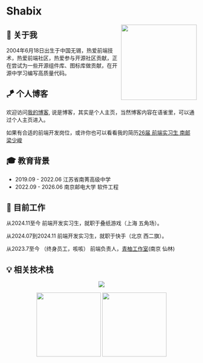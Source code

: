 # Shabix

<img align='right' src='https://user-images.githubusercontent.com/5713670/87202985-820dcb80-c2b6-11ea-9f56-7ec461c497c3.gif' width='200"'>

## 👯 关于我

2004年6月18日出生于中国无锡，热爱前端技术，热爱前端社区，热爱参与开源社区贡献，正在尝试为一些开源组件库、图标库做贡献，在开源中学习编写高质量代码。

##  🪁 个人博客
欢迎访问[我的博客](https://shabix.fun/), 说是博客，其实是个人主页，当然博客内容在语雀里，可以通过个人主页进入。

如果有合适的前端开发岗位，或许你也可以看看我的简历[26届 前端实习生 南邮 梁少峻](https://resume.shabix.fun/)

##  🎓 教育背景 

- 2019.09 - 2022.06 江苏省南菁高级中学
- 2022.09 - 2026.06 南京邮电大学 软件工程

##   💼 目前工作 

从2024.11至今
前端开发实习生，就职于叠纸游戏（上海 五角场）。

从2024.07到2024.11
前端开发实习生，就职于快手（北京 西二旗）。

从2023.7至今 （终身员工，咳咳）
前端负责人，[青柚工作室](https://qingyou.njupt.edu.cn/)(南京 仙林)


## 💡 相关技术栈

<p align="center">
  <a href="https://skillicons.dev">
    <img src="https://skillicons.dev/icons?i=git,vscode,react,js,ts,sass,webpack,nodejs,nestjs,md,vite,graphql,pnpm,redux" />
  </a>
</p>

<div align="center" >
    <img src="https://github-readme-stats-git-masterrstaa-rickstaa.vercel.app/api?username=Shabi-x&theme=merko&show_icons=true" height="170px">
    <img src="https://github-readme-stats-git-masterrstaa-rickstaa.vercel.app/api/top-langs/?username=Shabi-x&layout=compact&theme=merko" height="170px">
</div>
